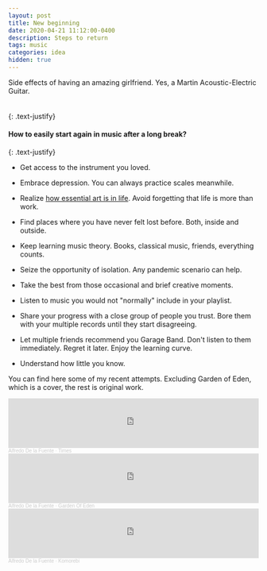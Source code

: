 ```yaml
---
layout: post
title: New beginning
date: 2020-04-21 11:12:00-0400
description: Steps to return
tags: music
categories: idea
hidden: true
---
```


<div class="img_row">
    <img class="col three" src="{{ site.baseurl }}/assets/img/guitar.jpeg" alt="" title="Guitar"/>
</div>
<div class="col three caption">
    Side effects of having an amazing girlfriend. Yes, a Martin Acoustic-Electric Guitar.
</div>


<br />
<br />
{: .text-justify}

#### How to easily start again in music after a long break?
{: .text-justify}
<br />

- Get access to the instrument you loved. 

- Embrace depression. You can always practice scales meanwhile.

- Realize [how essential art is in life](https://www.youtube.com/watch?v=aS1esgRV4Rc). Avoid forgetting that life is more than work.

- Find places where you have never felt lost before. Both, inside and outside.

- Keep learning music theory. Books, classical music, friends, everything counts.

- Seize the opportunity of isolation. Any pandemic scenario can help.

- Take the best from those occasional and brief creative moments.

- Listen to music you would not "normally" include in your playlist.

- Share your progress with a close group of people you trust. Bore them with your multiple records until they start disagreeing.

- Let multiple friends recommend you Garage Band. Don't listen to them immediately. Regret it later. Enjoy the learning curve.

- Understand how little you know.


You can find here some of my recent attempts. Excluding Garden of Eden, which is a cover, the rest is original work.

<iframe width="100%" height="100" scrolling="no" frameborder="no" allow="autoplay" src="https://w.soundcloud.com/player/?url=https%3A//api.soundcloud.com/tracks/765569443&color=%23ff5500&auto_play=false&hide_related=false&show_comments=true&show_user=true&show_reposts=false&show_teaser=true&visual=true"></iframe><div style="font-size: 10px; color: #cccccc;line-break: anywhere;word-break: normal;overflow: hidden;white-space: nowrap;text-overflow: ellipsis; font-family: Interstate,Lucida Grande,Lucida Sans Unicode,Lucida Sans,Garuda,Verdana,Tahoma,sans-serif;font-weight: 100;"><a href="https://soundcloud.com/alfredo-de-la-fuente512" title="Alfredo De la Fuente" target="_blank" style="color: #cccccc; text-decoration: none;">Alfredo De la Fuente</a> · <a href="https://soundcloud.com/alfredo-de-la-fuente512/times" title="Times" target="_blank" style="color: #cccccc; text-decoration: none;">Times</a></div>


<iframe width="100%" height="100" scrolling="no" frameborder="no" allow="autoplay" src="https://w.soundcloud.com/player/?url=https%3A//api.soundcloud.com/tracks/783363727&color=%23ff5500&auto_play=false&hide_related=false&show_comments=true&show_user=true&show_reposts=false&show_teaser=true&visual=true"></iframe><div style="font-size: 10px; color: #cccccc;line-break: anywhere;word-break: normal;overflow: hidden;white-space: nowrap;text-overflow: ellipsis; font-family: Interstate,Lucida Grande,Lucida Sans Unicode,Lucida Sans,Garuda,Verdana,Tahoma,sans-serif;font-weight: 100;"><a href="https://soundcloud.com/alfredo-de-la-fuente512" title="Alfredo De la Fuente" target="_blank" style="color: #cccccc; text-decoration: none;">Alfredo De la Fuente</a> · <a href="https://soundcloud.com/alfredo-de-la-fuente512/garden-of-eden" title="Garden Of Eden" target="_blank" style="color: #cccccc; text-decoration: none;">Garden Of Eden</a></div>

<iframe width="100%" height="100" scrolling="no" frameborder="no" allow="autoplay" src="https://w.soundcloud.com/player/?url=https%3A//api.soundcloud.com/tracks/778712911&color=%23ff5500&auto_play=false&hide_related=false&show_comments=true&show_user=true&show_reposts=false&show_teaser=true&visual=true"></iframe><div style="font-size: 10px; color: #cccccc;line-break: anywhere;word-break: normal;overflow: hidden;white-space: nowrap;text-overflow: ellipsis; font-family: Interstate,Lucida Grande,Lucida Sans Unicode,Lucida Sans,Garuda,Verdana,Tahoma,sans-serif;font-weight: 100;"><a href="https://soundcloud.com/alfredo-de-la-fuente512" title="Alfredo De la Fuente" target="_blank" style="color: #cccccc; text-decoration: none;">Alfredo De la Fuente</a> · <a href="https://soundcloud.com/alfredo-de-la-fuente512/komorebi" title="Komorebi" target="_blank" style="color: #cccccc; text-decoration: none;">Komorebi</a></div>
